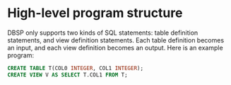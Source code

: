# High-level program structure

DBSP only supports two kinds of SQL statements: table definition
statements, and view definition statements.  Each table definition
becomes an input, and each view definition becomes an output.
Here is an example program:

```sql
CREATE TABLE T(COL0 INTEGER, COL1 INTEGER);
CREATE VIEW V AS SELECT T.COL1 FROM T;
```
